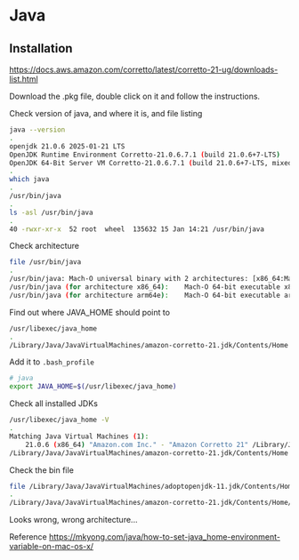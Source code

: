 # Java

## Installation

https://docs.aws.amazon.com/corretto/latest/corretto-21-ug/downloads-list.html

Download the .pkg file, double click on it and follow the instructions.

Check version of java, and where it is, and file listing

```sh
java --version
.
openjdk 21.0.6 2025-01-21 LTS
OpenJDK Runtime Environment Corretto-21.0.6.7.1 (build 21.0.6+7-LTS)
OpenJDK 64-Bit Server VM Corretto-21.0.6.7.1 (build 21.0.6+7-LTS, mixed mode, sharing)
.
which java
.
/usr/bin/java
.
ls -asl /usr/bin/java
.
40 -rwxr-xr-x  52 root  wheel  135632 15 Jan 14:21 /usr/bin/java
```

Check architecture

```sh
file /usr/bin/java
.
/usr/bin/java: Mach-O universal binary with 2 architectures: [x86_64:Mach-O 64-bit executable x86_64] [arm64e:Mach-O 64-bit executable arm64e]
/usr/bin/java (for architecture x86_64):	Mach-O 64-bit executable x86_64
/usr/bin/java (for architecture arm64e):	Mach-O 64-bit executable arm64e
```

Find out where JAVA_HOME should point to

```sh
/usr/libexec/java_home
.
/Library/Java/JavaVirtualMachines/amazon-corretto-21.jdk/Contents/Home
```

Add it to `.bash_profile`

```sh
# java
export JAVA_HOME=$(/usr/libexec/java_home)
```

Check all installed JDKs

```sh
/usr/libexec/java_home -V
.
Matching Java Virtual Machines (1):
    21.0.6 (x86_64) "Amazon.com Inc." - "Amazon Corretto 21" /Library/Java/JavaVirtualMachines/amazon-corretto-21.jdk/Contents/Home
/Library/Java/JavaVirtualMachines/amazon-corretto-21.jdk/Contents/Home
```

Check the bin file

```sh
file /Library/Java/JavaVirtualMachines/adoptopenjdk-11.jdk/Contents/Home/bin/java
.
/Library/Java/JavaVirtualMachines/amazon-corretto-21.jdk/Contents/Home/bin/java: Mach-O 64-bit executable x86_64
```

Looks wrong, wrong architecture...

Reference https://mkyong.com/java/how-to-set-java_home-environment-variable-on-mac-os-x/
